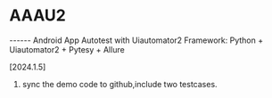 # AAAU2
 ------ Android App Autotest with Uiautomator2
       Framework: Python + Uiautomator2 + Pytesy + Allure
 
 [2024.1.5]
 1. sync the demo code to github,include two testcases.
